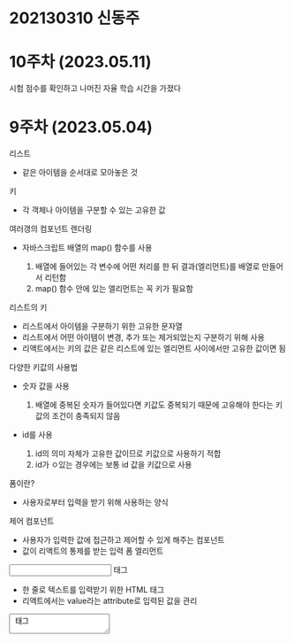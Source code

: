 # 202130310 신동주
# 10주차 (2023.05.11)

시험 점수를 확인하고 나머진 자율 학습 시간을 가졌다

# 9주차 (2023.05.04)

리스트

  - 같은 아이템을 순서대로 모아놓은 것

키

  - 각 객체나 아이템을 구분할 수 있는 고유한 값

여러갱의 컴포넌트 렌더링

  - 자바스크립트 배열의 map() 함수를 사용
    
    1. 배열에 들어있는 각 변수에 어떤 처리를 한 뒤 결과(엘리먼트)를 배열로 만들어서 리턴함
    2. map() 함수 안에 있는 엘리먼트는 꼭 키가 필요함

리스트의 키

  - 리스트에서 아이템을 구분하기 위한 고유한 문자열
  - 리스트에서 어떤 아이템이 변경, 추가 또는 제거되었는지 구분하기 위해 사용
  - 리액트에서는 키의 값은 같은 리스트에 있는 엘리먼트 사이에서만 고유한 값이면 됨

다양한 키값의 사용법
  
  - 숫자 값을 사용
    
    1. 배열에 중복된 숫자가 들어있다면 키값도 중복되기 때문에 고유해야 한다는 키값의 조건이 충족되지 않음
  
  - id를 사용
    
    1. id의 의미 자체가 고유한 값이므로 키값으로 사용하기 적합
    2. id가 ㅇ있는 경우에는 보통 id 값을 키값으로 사용

폼이란?

  - 사용자로부터 입력을 받기 위해 사용하는 양식

제어 컴포넌트

  - 사용자가 입력한 값에 접근하고 제어할 수 있게 해주는 컴포넌트
  - 값이 리액트의 통제를 받는 입력 폼 엘리먼트

<input type="test"> 태그

  - 한 줄로 텍스트를 입력받기 위한 HTML 태그
  - 리액트에서는 value라는 attribute로 입력된 값을 관리

<textarea> 태그

  - 여러 줄에 걸쳐서 텍스트를 입력받기 위한 HTML 태그
  - 리액트에서는 value라는 attribute로 입력된 값을 관리

<select> 태그

  - 드롭다운 목록을 보여주기 위한 HTML 태그
  - 여러 가지 옵션 중에서 하나 또는 여러 개를 선택할 수 있는 기능을 제공
  - 리액트에서는 value라는 attribute로 입력된 값을 관리

<input type="file"> 태그

  - 디바이스의 저장 장치로부터 사용자가 하나 또는 여러 개의 파일을 선택할 수 있게 해주는 HTML 태그
  - 서버로 파일을 업로드하거나 자바스크립트의 File API를 사용해서 파일을 다룰 때 사용
  - 읽기 전용이기 때문에 리액트에서는 비제어 컴포넌트가 됨

여러 개의 입력 다루기

  - 컴포넌트에서 여러 개의 state를 선언하여 각각의 입력에 대해 사용하면 됨

Input Null Value

  -value prop은 넣되 자유롭게 입력할 수 있게 만들고 싶을 경우, 값에 undefined 또는 null을 넣으면 됨
  
   

# 8주차 (2023.04.27)

이벤트

 - 사용자가 버튼을 클릭하는 등의 시간을 의미

이벤트 처리하기

 - DOM의 이벤트
    
    1. 이벤트의 이름을 모두 소문자로 표기
    2. 이벤트를 처리할 함수를 문자열로 전달

 - 리액트의 이벤트

    1. 이벤트의 이름을 카멜 표기법으로 표기
    2. 이벤트를 처리할 함수를 그대로 전달

 - 이벤트 핸들러

    1. 이벤트가 발생했을 때 해당 이벤트를 처리하는 함수
    2. 이벤트 리스너라고 부르기도 함
    3. 클래스 컴포넌트
      3-1 클래스의 함수로 정의하고 생성자에서 바인딩해서 사용
      3-2 클래스필드 문법도 사용가능

 - 함수 컴포넌트
   
    1. 함수 안에 함수로 정의하거나 arrow function을 사용해서 정의

Arguments 전달하기
 
 - Arguments란?
   
    1. 함수에 전달할 데이터
    2. 파라미터 또는 매개변수라고 부르기도 함

 - 클래스 컴포넌트
    1. arrow function을 사용하거나 Function.prototype.bind를 사용해서 전달
 - 함수 컴포넌트
    1. 이벤트 핸들러 호출 시 원하는 순서대로 매개변수를 넣어서 사용

조건부 랜딩

 - 조건에 따라 렌더링의 결과가 달라지도록 하는 것

엘리먼트 변수
 
 - 리액트 엘리먼트를 변수처럼 저장해서 사용하는 방법

인라인 조건
 
 - 조건문을 코드 안에 집어넣는 것
 - 인라인 if
    1. if-Else문을 필요한 곳에 직접 집어 넣어서 사용하는 방법
    2. 삼항 연산자 ?를 사용
    3. 앞에 나오는 조건문이 true면 첫 번째 항목을 리턴,false면 두 번째 항목을 리턴
    4. 조건에 따라 각기 다른 엘리먼트를 렌더링하고 싶을 때 사용

컴포넌트 렌더링 막기

 - 리액트에서는 null을 리턴하면 렌더링되지 않음
 - 특정 컴포넌트를 렌더링하고 싶지 않을 경우 null을 리턴하면 됨


# 7주차 (2023.04.16)

훅

- 리액트의 state와 생명주기 기능에 갈고리를 걸어 원하는 시점에 정해진 함수를 실행되도록 만든 것

- useState()

  1.  state를 사용하기 위한 훅
  2.  함수 컴포넌트에서는 기본적으로 state라는 것을 제공하지 않음
  3.  클래스 컴포넌트처럼 state를 사용하고 싶으면 useState() 훅을 사용해야함

- 사용법

  1.  const [변수명, set함수명] = useState (초깃값);
  2.  변수 각각에 대해 set 함수가 따로 존재함

- useEffect()

  1.  사이드 이펙트를 수행하기 위한 훅
  2.  사이드 이펙트란 서버에서 데이터를 받아오거나 수동으로 DOM을 변경하는 등의 작업
  3.  useEffect() 훅만으로 클래스 컴포넌트의 생명주기 함수들과 동일한 기능을 수행할 수 있음

- 사용법

  1.  useEffect(이펙트 함수, 의존성 배열);
  2.  의존성 배열 안에 있는 변수 중에 하나라도 값이 변경되었을 때 이펙트 함수가 실행됨
  3.  의존성 배열에 빈 배열([])을 넣으면 언마운트시에 단 한 번씩만 실행됨
  4.  의존성 배열 생략 시 컴포넌트가 업데이트될 때마다 호출됨
  5.  선언된 컴포넌트의 props와 state에 접근할 수 있음
  6.  useEffect()에서 리턴하는 함수는 컴포넌트 마운트가 해제될 때 호출됨

- useMemo()

  1.  Memoized value를 리턴하는 훅
  2.  연산량이 높은 작업이 매번 렌더링될 때마다 반복되는 것을 피하기 위해 사용
  3.  렌더링이 일어나는 동안 실행되므로 렌더링이 일어나는 동안 실행돼서는 안될 작업을 useMemo()에 넣으면 안 됨

- 사용법

  1.  const memoizedValue = useMemo(값 생성 함수, 의존성 배열);
  2.  의존성 배열에 들어있는 변수가 변했을 경우에만 새로 값 생성 함수를 호출하여 결괏값을 반환함
  3.  그렇지 않은 경우에는 기존 함수의 결괏값을 그대로 반환함
  4.  의존성 배열을 넣지 않을 경우 렌더링이 일어날 때마다 매번 값 생성 함수가 실행되므로 의미가 없음

- useCallback()

  1.  useMemo() 훅과 유사하지만 값이 아닌 함수를 반환한다는 점이 다름
  2.  useCallback(콜백 함수, 의존성 배열);은 useMemo(() => 콜백 함수, 의존성 배열);과 동일 훅을 사용하여 불필요한 함수 재정의 작업을 없애는 것

- 사용법

  1.  const memoizedCallback = useCallback(콜백 함수, 의존성 배열);
  2.  의존성 배열에 들어있는 변수가 변했을 경우에만 콜백 함수를 다시 정의해서 리턴함.

- useRef()

  1.  레퍼런스를 사용하기 위한 훅
  2.  레퍼런스란 특정 컴포넌트에 접근할 수 있는 객체를 의미
  3.  매번 렌더링될 때마다 항상 같은 레퍼런스 객체를 반환

- 사용법

  1.  const refContainer = useRef(초깃값);
  2.  current라는 속성을 통해서 접근

- 훅의 규칙

  1.  무조건 최상위 레벨에서만 호출해야함
  2.  반복문이나 조건문 또는 중첩된 함수들 안에서 훅을 호출하면 안 됨
  3.  컴포넌트가 렌더링될 때마다 매번 같은 순서로 호출되어야 함
  4.  리액트 함수 컴포넌트에서만 훅을 호출해야 함
  5.  혹은 리액트 함수 컴포넌트에서 호출하거나 직접 만든 커스텀 훅에서만 호출할 수 있음

- 커스텀 훅
  1.  이름이 use로 시작하고 내부에서 다른 훅을 호출하는 단순한 자바스크립트 함수
  2.  파라미터로 무엇을 받을지, 어떤 것을 리턴해야 할지를 개발자가 직접 정할 수 있음
  3.  중복되는 로직을 커스텀 훅으로 추출하여 재사용성을 높이기
  4.  이름이 use로 시작하지 않으면 특정 함수의 내부에서 훅을 호출하는지를 알 수 없기 때문에 훅의 규칙 위반 여부를 자동으로 확인할 수 없음
  
# 6주차 (2023 04 06)

컴포넌트 추출
  - 큰 컴포넌트에서 일부를 추출해서 새로운 컴포넌트를 만드는 것
  - 기능 단위로 구분하는 것이 좋고, 나중에 곧바로 재사용이 가능한 형태로 추출하는 것이 좋음
 
State
  - State란?
     1. 리액트 컴포넌트의 변경 가능한 데이터
     2. 컴포넌트를 개발하는 개발자가 직접 정의해서 사용
     3.  atete 가 변경될 경우 컴포넌트가 재렌더링됨
     4.  렌더링이나 데이터 흐름에 사용되는 값만 state에 포함시켜야 함

  - State의 특징
     1. 자바스크립트 객체 형태로 존재
     2. 직접적인 변경이 불가능 함
     3. 클래스 컴포넌트
      3-1. 생성자에서 모든 state를 한번에 정의
      3-2. state를 변경하고자 할 때에는 꼭 set State()함수를 사용해야 함
     4. 함수 컴포넌트
      4-1. useState()훅을 사용하여 각각의 state를 정의
      4-2. 각 state별로 주어지는 set함수를 사용하여 state 값을 변경

생명주기
   - 마운트
     1. 컴포넌트가 생성될 떼
     2. componentDidMount()

   - 업데이트
     1. 컴포넌트의 props가 변경될 때
     2. setState() 함수 호출에 의해 state가 변경될 때
     3. forceUpdate()라는 강제 업데이트 함수가 호출될 때
     4. componentDidUpdate()
   
   -  언마운트
     1. 상위 컴포넌트에서 현재 컴포넌트를 더 이상 화면에 표시하지 않게 될 때
     2. componentWillUnmount()
   
   - 컴포넌트는 계속 존재하는 것이 아니라 시간의 흐름에 따라 생성되고 업데이트되다가 사라지는 과정을 겪음
    


# 5주차 (2023 03 30)

리액트 컴포넌트
- 컴포넌트 기반 구조
   1. 작은 컴포넌트들이 모여서 하나의 컴포넌트를 구성하고 이러한 컴포넌트들이 모여서 전체 페이지를 구성
- 개념적으로는 자바스크립트의 함수와 비슷함
   1. 속성들을 입력으로 받아서 그에 맞는 리액트 엘리먼트를 생성하여 리턴함

Props
 - Props의 개념
   1. 리액트 컴포넌트의 속성
   2. 컴포넌트에 전달할 다양한 정보를 담고 있는 자바스크립트 객체
   
 - Props의 특징
   1. 읽기 전용
   2. 리액트 컴포넌트의 props는 바꿀 수 없고, 같은 props가 들어오면 항상 같은 엘리먼트를 리턴해야 함
   
 - Props 사용법
   1. JSX를 사용할 경우 컴포넌트에 키-값 쌍 형태로 넣어 주면 됨
   2. 문자열 이외에 정수,변수,그리고 다른 컴포넌트 등이 들어갈 경우에는 중괄호를 사용해서 감싸주어야 함
   3. JSX를 사용하지 않는 경우에는 createElement() 함수의 두 번째 파라미터로 자바스크립트 객체를 넣어 주면 됨

엘리먼트에 대해 배웠다
- 엘리먼트
   엘리먼트의 정의
   1. 리액트 앱의 가장 작은 빌딩 블록들
   2. 화면에 나타나는 내용을 기술하는 자바스크립트 객체
   3. 리액트 엘리먼트는 DOM 엘리먼트의 가상 표현

  엘리먼트의 생김새
   1. 엘리먼트는 자바스크립트 객체 형태로 존재
   2. 컴포넌트 유형과 속성 및 내부의 모든 자식에 대한 정보를 포함하고 있는 일반적인 자바스크립트 객체

  엘리먼트의 특징
   1. 불변성을 갖고 있음
   2. 엘리먼트 생성 후에는 자식이나 속성을 바꿀 수 없음

- 엘리먼트 렌더링하기
   렌더링을 위해 ReactDom의 render()라는 함수를 사용
    1. 리액트 엘리먼트를 HTML 엘리먼트에 렌더링하는 역할
   렌더링 되는 과정은 Victual DOM에서 실제 DOM으로 이동하는 과정
- 렌더링된 엘리먼트 업데이트하기
    엘리먼트는 한 번 생성되면 바꿀 수 없기 때문에 엘리먼트를 업데이트하기 위해서는 다시 생성해야 함
    기존 엘리먼트를 변경하는 것이 아니라 새로운 엘리먼트를 생성해서 바꿔치기하는 것


# 4주차 (2023 03 23)

git hub에 리액트를 직접 연결했다.
기존  respository를 삭제하고 새로운 respository를 생성했다.

JSX는 자바스크립트와 XML/HTML을 함께 사용할 수 있는 자바스크립트의 확장 문법이다.

JSX의 역할은 2가지가 있는데 첫번째는 JSX로 작성된 코드를 자바스크립트 코드로 변환하는 역할과 두번째는 리액트가 JSX코드를 모드 createElement() 함수를 사용하는 코드로 변환시키는 역할을 한다.

JSX의 장점
   1. 코드가 간결해진다.
   2. 가독성이 좋아진다.
   3. Injection Attack을 방어함으로써 보안성이 올라갔다. 

JSX 사용법
   1. 기본적으로 모든 자바스크립트 문법을 지원
   2. 자바스크립트에 XML과 HTML을 섞어서 사용한다
   3. 중괄호를 사용하여 자바스크립트 코드를 삽입한다. 

# 3주차 (2023.03.16)

Node.js를 설치했다,그리고 버전을 확인했다.

리액트는 사용자와 웹사이트의 상호작용을 돕는 인터페이스를 만들기 위한 자바스크립트 기능 모음집이다.

리액트의 장점
 1. 빠른 업데이트와 렌더링 속도
 2. 컴포넌트 기반의 구조
 3. 높은 재사용성
 4. 몇 년 동안 지속될 영향력
 5. 활발한 지식 공유 $ 커뮤니티
 6. 모바일 앱 개발 가능

리액트의 단점
 1. 방대한 학습량
 2. 높은 상태 관리 복잡도

# 2주차 (2023.03.09)

깃 허브 계정을 만들고  23-React1라는 이름의 repository를 추가했다.

깃 허브는 다수가 동시에 사용할 수 있는 사이트이다.

깃 허브 주소를 복사하고 공유하는 사이트에 올렸다.

웹 기본 연결 브라우저를 인터넷 익스플로어에서 크롬으로 변경했다.

깃 이그노어는 깃 허브의 공유과정에서 생기는 문제를 방지해주기 위한 파일이다.


# 1주차 (2023.03.02)
> 오리엔테이션
> github 가입
